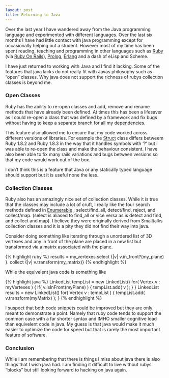 ```yaml
--- 
layout: post
title: Returning to Java
---
```

Over the last year I have wandered away from the Java programming language and experimented with different languages. Over the last six months I have had little contact with java programming except for occasionally helping out a student. However most of my time has been spent reading, teaching and programming in other languages such as [Ruby](http://www.ruby-lang.org/en/) (via [Ruby On Rails](http://www.rubyonrails.org/)), [Prolog](http://www.swi-prolog.org/), [Erlang](http://www.erlang.org/) and a dash of eLisp and Scheme.

I have just returned to working with Java and I find it lacking. Some of the features that java lacks do not really fit with Javas philosophy such as “open” classes. Why java does not support the richness of rubys collection classes is beyond me.

### Open Classes

Ruby has the ability to re-open classes and add, remove and rename methods that have already been defined. At times this has been a lifesaver as I could re-open a class that was defined by a framework and fix bugs without having to keep a separate branch for all my dependencies.

This feature also allowed me to ensure that my code worked across different versions of libraries. For example the [Struct](http://www.rubycentral.com/ref/ref_c_struct.html) class differs betweem Ruby 1.8.2 and Ruby 1.8.3 in the way that it handles symbols with ‘?’ but I was able to re-open the class and make the behaviour consistent. I have also been able to fix many rails variations and bugs between versions so that my code would work out of the box.

I don’t think this is a feature that Java or any statically typed language should support but it is useful none the less.

### Collection Classes

Ruby also has an amazingly nice set of collection classes. While it is true that the classes may include a lot of cruft, I really like the four search methods defined in [Enumerable](http://www.rubycentral.com/ref/ref_m_enumerable.html) ; select/find\_all, detect/find, reject, and collect/map. (select is aliased to find\_all or vice versa as is detect and find, and collect and map). I believe they were originally derived from Smalltalks collection classes and it is a pity they did not find their way into java.

Consider doing something like iterating through a unordered list of 3D vertexes and any in front of the plane are placed in a new list but transformed via a matrix associated with the plane.

{% highlight ruby %}
results = my\_vertexes.select {|v| v.in\_front?(my\_plane) }.
collect {|v| v.transform(my\_matrix)}
{% endhighlight %}

While the equivelent java code is something like

{% highlight java %}
LinkedList<Vertex> tempList = new LinkedList<Vertex>()
for( Vertex v : myVertexes )
{
if( v.isInFront(myPlane) )
{
tempList.add( v );
}
}
LinkedList<Vertex> results = new LinkedList<Vertex>()
for( Vertex v : tempList )
{
tempList.add( v.transform(myMatrix) );
}
{% endhighlight %}

I suspect that both code snippets could be improved but they are only meant to demonstrate a point. Namely that ruby code tends to support the common case with a far shorter syntax and IMHO smaller cognitive load than equivelent code in java. My guess is that java would make it much easier to optimize the code for speed but that is rarely the most important feature of software.

### Conclusion

While I am remembering that there is things I miss about java there is also things that I wish java had. I am finding it difficult to live without rubys “blocks” but still looking forward to hacking on java again.
